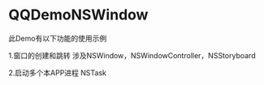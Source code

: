# QQDemoNSWindow


此Demo有以下功能的使用示例

1.窗口的创建和跳转
  涉及NSWindow，NSWindowController，NSStoryboard

2.启动多个本APP进程
  NSTask


